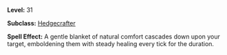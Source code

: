 <!-- TITLE: Spell: Caring Spirit -->

**Level:** 31

**Subclass:** [Hedgecrafter](hedgecrafter)

**Spell Effect:**  A gentle blanket of natural comfort cascades down upon your target, emboldening them with steady healing every tick for the duration.